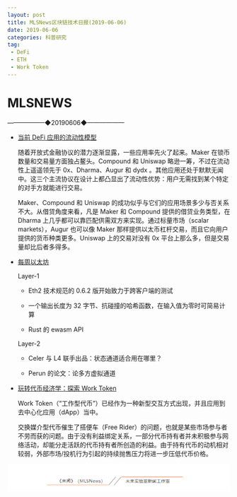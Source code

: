 ```yaml
---
layout: post
title: MLSNews区块链技术日报(2019-06-06)
date: 2019-06-06 
categories: 科普研究
tag:  
 - DeFi
 - ETH
 - Work Token
--- 
```


# ​MLSNEWS

——————◆20190606◆——————

- [当前 DeFi 应用的流动性模型](https://www.placeholder.vc/blog/2019/4/9/defi-liquidity-models)

  随着开放式金融协议的潜力逐渐显露，一些应用率先火了起来。Maker 在锁币数量和交易量方面独占鳌头。Compound 和 Uniswap 略逊一筹，不过在流动性上遥遥领先于 0x、Dharma、Augur 和 dydx 。其他应用还处于默默无闻中。这三个主流协议在设计上都凸显出了流动性优势：用户无需找到某个特定的对手方就能进行交易。

  Maker、Compound 和 Uniswap 的成功似乎与它们的应用场景多少与否关系不大。从借贷角度来看，凡是 Maker 和 Compound 提供的借贷业务类型，在 Dharma 上几乎都可以靠匹配供需双方来实现。通过标量市场（scalar markets），Augur 也可以像 Maker 那样提供以太币杠杆交易，而且它向用户提供的货币种类更多。Uniswap 上的交易对没有 0x 平台上那么多，但是交易量却比后者多得多。
- [每周以太坊](https://weekinethereumnews.com/)

  Layer-1

  * Eth2 技术规范的 0.6.2 版开始致力于跨客户端的测试

  * 一个输出长度为 32 字节、抗碰撞的哈希函数，在输入值为零时可简易计算

  * Rust 的 ewasm API

  Layer-2
  
  * Celer 与 L4 联手出品：状态通道适合用在哪里？
  
  * Perun 的论文：论多方虚拟通道
- [玩转代币经济学：探索 Work Token](https://blockchainatberkeley.blog/stake-to-play-token-economics-exploring-work-tokens-7e1b30ec53dc)

  Work Token（“工作型代币”）已经作为一种新型交互方式出现，并且应用到去中心化应用（dApp）当中。
  
  交换媒介型代币催生了搭便车（Free Rider）的问题，也就是某些市场参与者不劳而获的问题。由于没有利益绑定关系，一部分代币持有者并未积极参与网络活动，却能分走活跃的代币持有者所创造的利益。由于持有代币的动机相对较弱，外部市场/投机行为引起的持续抛售压力将进一步压低代币价格。
  
 
![](/image/footlogo.png)